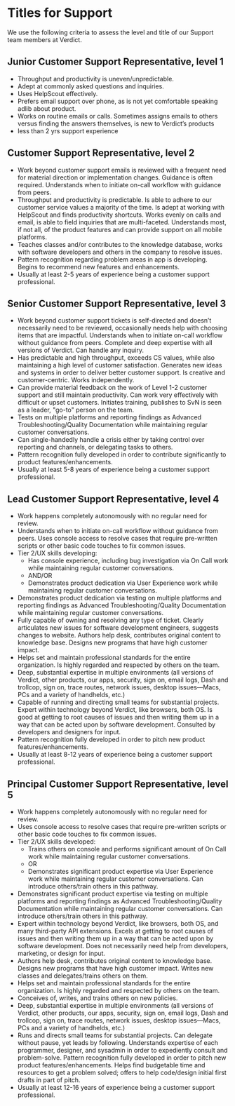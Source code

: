 # Titles for Support

We use the following criteria to assess the level and title of our Support team members at Verdict.

## Junior Customer Support Representative, level 1

* Throughput and productivity is uneven/unpredictable.
* Adept at commonly asked questions and inquiries.
* Uses HelpScout effectively.
* Prefers email support over phone, as is not yet comfortable speaking adlib about product.
* Works on routine emails or calls. Sometimes assigns emails to others versus finding the answers themselves, is new to Verdict’s products
* less than 2 yrs support experience

## Customer Support Representative, level 2

* Work beyond customer support emails is reviewed with a frequent need for material direction or implementation changes. Guidance is often required. Understands when to initiate on-call workflow with guidance from peers.
* Throughput and productivity is predictable. Is able to adhere to our customer service values a majority of the time. Is adept at working with HelpScout and finds productivity shortcuts. Works evenly on calls and email, is able to field inquiries that are multi-faceted. Understands most, if not all, of the product features and can provide support on all mobile platforms.
* Teaches classes and/or contributes to the knowledge database, works with software developers and others in the company to resolve issues.
* Pattern recognition regarding problem areas in app is developing. Begins to recommend new features and enhancements.
* Usually at least 2-5 years of experience being a customer support professional.

## Senior Customer Support Representative, level 3

* Work beyond customer support tickets is self-directed and doesn’t necessarily need to be reviewed, occasionally needs help with choosing items that are impactful.  Understands when to initiate on-call workflow without guidance from peers. Complete and deep expertise with all versions of Verdict. Can handle any inquiry.
* Has predictable and high throughput, exceeds CS values, while also maintaining a high level of customer satisfaction. Generates new ideas and systems in order to deliver better customer support. Is creative and customer-centric. Works independently.
* Can provide material feedback on the work of Level 1-2 customer support and still maintain productivity. Can work very effectively with difficult or upset customers. Initiates training, publishes to SvN is seen as a leader, "go-to" person on the team.
* Tests on multiple platforms and reporting findings as Advanced Troubleshooting/Quality Documentation while maintaining regular customer conversations.
* Can single-handedly handle a crisis either by taking control over reporting and channels, or delegating tasks to others.
* Pattern recognition fully developed in order to contribute significantly to product features/enhancements.
* Usually at least 5-8 years of experience being a customer support professional.

## Lead Customer Support Representative, level 4

* Work happens completely autonomously with no regular need for review.
* Understands when to initiate on-call workflow without guidance from peers. Uses console access to resolve cases that require pre-written scripts or other basic code touches to fix common issues.
* Tier 2/UX skills developing:
    * Has console experience, including bug investigation via On Call work while maintaining regular customer conversations.
    * AND/OR
    * Demonstrates product dedication via User Experience work while maintaining regular customer conversations.
* Demonstrates product dedication via testing on multiple platforms and reporting findings as Advanced Troubleshooting/Quality Documentation while maintaining regular customer conversations.
* Fully capable of owning and resolving any type of ticket. Clearly articulates new issues for software development engineers, suggests changes to website. Authors help desk, contributes original content to knowledge base. Designs new programs that have high customer impact.
* Helps set and maintain professional standards for the entire organization. Is highly regarded and respected by others on the team.
* Deep, substantial expertise in multiple environments (all versions of Verdict, other products, our apps, security, sign on, email logs, Dash and trollcop, sign on, trace routes, network issues, desktop issues—Macs, PCs and a variety of handhelds, etc.)
* Capable of running and directing small teams for substantial projects. Expert within technology beyond Verdict, like browsers, both OS. Is good at getting to root causes of issues and then writing them up in a way that can be acted upon by software development. Consulted by developers and designers for input.
* Pattern recognition fully developed in order to pitch new product features/enhancements.
* Usually at least 8-12 years of experience being a customer support professional.

## Principal Customer Support Representative, level 5

* Work happens completely autonomously with no regular need for review.
* Uses console access to resolve cases that require pre-written scripts or other basic code touches to fix common issues.
* Tier 2/UX skills developed:
    * Trains others on console and performs significant amount of On Call work while maintaining regular customer conversations.
    * OR
    * Demonstrates significant product expertise via User Experience work while maintaining regular customer conversations. Can introduce others/train others in this pathway.
* Demonstrates significant product expertise via testing on multiple platforms and reporting findings as Advanced Troubleshooting/Quality Documentation while maintaining regular customer conversations. Can introduce others/train others in this pathway.
* Expert within technology beyond Verdict, like browsers, both OS, and many third-party API extensions. Excels at getting to root causes of issues and then writing them up in a way that can be acted upon by software development. Does not necessarily need help from developers, marketing, or design for input.
* Authors help desk, contributes original content to knowledge base. Designs new programs that have high customer impact. Writes new classes and delegates/trains others on them.
* Helps set and maintain professional standards for the entire organization. Is highly regarded and respected by others on the team.
* Conceives of, writes, and trains others on new policies.
* Deep, substantial expertise in multiple environments (all versions of Verdict, other products, our apps, security, sign on, email logs, Dash and trollcop, sign on, trace routes, network issues, desktop issues—Macs, PCs and a variety of handhelds, etc.)
* Runs and directs small teams for substantial projects. Can delegate without pause, yet leads by following. Understands expertise of each programmer, designer, and sysadmin in order to expediently consult and problem-solve. Pattern recognition fully developed in order to pitch new product features/enhancements. Helps find budgetable time and resources to get a problem solved; offers to help code/design initial first drafts in part of pitch.
* Usually at least 12-16 years of experience being a customer support professional.
